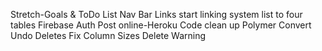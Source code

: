 Stretch-Goals & ToDo List
Nav Bar Links
start linking system list to four tables
Firebase Auth
Post online-Heroku
Code clean up
Polymer Convert
Undo Deletes
Fix Column Sizes
Delete Warning
